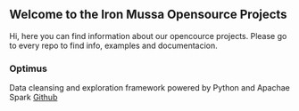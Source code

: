 ## Welcome to the Iron Mussa Opensource Projects

Hi, here you can find information about our opencource projects. Please go to every repo to find info, examples and documentacion.

### Optimus

Data cleansing and exploration framework powered by Python and Apachae Spark [Github](https://github.com/ironmussa/optimus)
